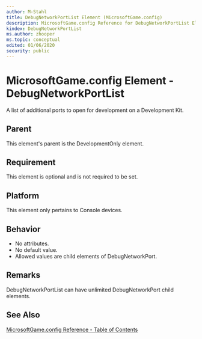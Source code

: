 ```yaml
---
author: M-Stahl
title: DebugNetworkPortList Element (MicrosoftGame.config)
description: MicrosoftGame.config Reference for DebugNetworkPortList Element.
kindex: DebugNetworkPortList
ms.author: zhooper
ms.topic: conceptual
edited: 01/06/2020
security: public
---
```


# MicrosoftGame.config Element - DebugNetworkPortList

A list of additional ports to open for development on a Development Kit.

## Parent
This element's parent is the DevelopmentOnly element.

## Requirement
This element is optional and is not required to be set. 

## Platform
This element only pertains to Console devices.

## Behavior
* No attributes.
* No default value.
* Allowed values are child elements of DebugNetworkPort.

## Remarks
DebugNetworkPortList can have unlimited DebugNetworkPort child elements.

## See Also
[MicrosoftGame.config Reference - Table of Contents](gc-microsoftgameconfig-toc.md)  